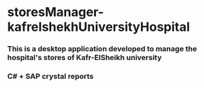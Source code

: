 # storesManager-kafrelshekhUniversityHospital  

### This is a desktop application developed to manage the hospital's stores of Kafr-ElSheikh university
### C# + SAP crystal reports
